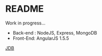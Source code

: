 # README
Work in progress...

* Back-end : NodeJS, Express, MongoDB
* Front-End: AngularJS 1.5.5

<a href="https://desolate-inlet-15869.herokuapp.com/" target="_blank" >JDB</a>
